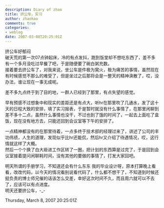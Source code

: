 ```yaml
---
description: Diary of zhao
title: 挤公车，实习
author: zhaohao
comments: true
categories:
- weblog
date: 2007-03-08T20:25:01Z
---
```


   
挤公车好郁闷   
破天荒的第一次07点钟起床，冷的有点发抖，跑到饭堂却不想吃东西了，差不多有一个多月没吃过早餐了吧，于是随便要了碗白粥充数。   
接着要去挤公车了，对我来说，坐公车是件极为窝火，极为痛苦的事情，虽然现在有时候感觉不那么的难受了，但是坐过之后那将会是一整天的精神涣散了，哎，没办法，谁让现在一事无成呢。   
   
差不多九点终于到了目的地，一群人已经到了那里，有点失望的感觉。   
   
早有预感不过想象中和现实的差距还是有点大，听hr在那里吹了几通水，发了这十天的日程大致的安排，填了实习报表，于是暂时就没有什么事情了，在那里闲聊到差不多十二点，虽然什么事情也没干，不过也到了饿的时间了，一起去上面吃了盒饭，现在没有地方去，只能还回到会议室等下午的安排了。   
   
一点精神都没有的在那里待着，一点多终于技术部的经理过来了，讲述了公司的丰功伟绩，人生的道理，发现似乎比hr还能侃，然后hr又介绍了待遇情况，哎，这行情就这样了大概。   
然后一个个换了白大褂进工作区转了一圈，把计划的东西算是过完了，于是回到会议室接着提问闲聊耗时间，没有其他的要做的事情了，打发大家回吧。   
   
明天所谓的手册学习，不知道还会有什么东东 我的毕业设计呀，原本打算晚上看看，改改代码，以今天的情况看别说看代码了，什么都不想干了，不知道到时候还挺负责的博士师兄催的话该怎么交差，幸好这次时间不久，而且周六就可以不去了，应该可以有点进度。   
明天还要挤公车，-_-   
   
Thursday, March 8, 2007 20:25:01Z   

